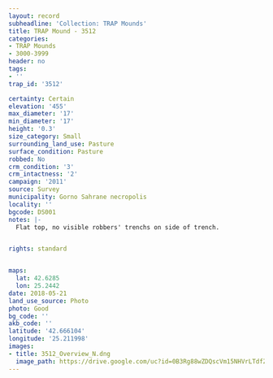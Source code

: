 ```yaml
---
layout: record
subheadline: 'Collection: TRAP Mounds'
title: TRAP Mound - 3512
categories:
- TRAP Mounds
- 3000-3999
header: no
tags:
- ''
trap_id: '3512'

certainty: Certain
elevation: '455'
max_diameter: '17'
min_diameter: '17'
height: '0.3'
size_category: Small
surrounding_land_use: Pasture
surface_condition: Pasture
robbed: No
crm_condition: '3'
crm_intactness: '2'
campaign: '2011'
source: Survey
municipality: Gorno Sahrane necropolis
locality: ''
bgcode: DS001
notes: |-
  Flat top, no visible robbers' trenchs on side of trench.


rights: standard


maps:
  lat: 42.6285
  lon: 25.2442
date: 2018-05-21
land_use_source: Photo
photo: Good
bg_code: ''
akb_code: ''
latitude: '42.666104'
longitude: '25.211998'
images:
- title: 3512_Overview_N.dng
  image_path: https://drive.google.com/uc?id=0B3Rg88wZDQscVm15NHVrLTdfZzg
---
```

